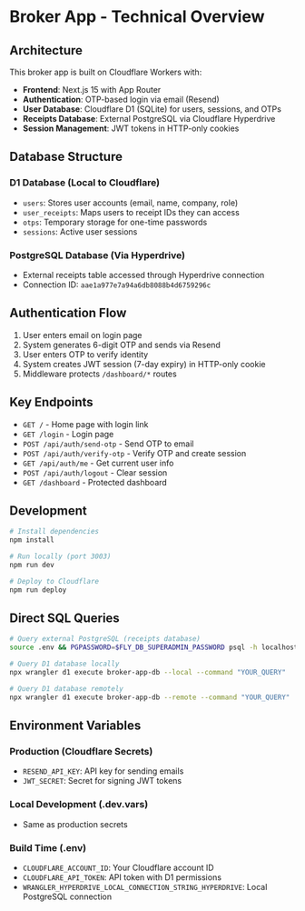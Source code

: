 # Broker App - Technical Overview

## Architecture

This broker app is built on Cloudflare Workers with:
- **Frontend**: Next.js 15 with App Router
- **Authentication**: OTP-based login via email (Resend)
- **User Database**: Cloudflare D1 (SQLite) for users, sessions, and OTPs
- **Receipts Database**: External PostgreSQL via Cloudflare Hyperdrive
- **Session Management**: JWT tokens in HTTP-only cookies

## Database Structure

### D1 Database (Local to Cloudflare)
- `users`: Stores user accounts (email, name, company, role)
- `user_receipts`: Maps users to receipt IDs they can access
- `otps`: Temporary storage for one-time passwords
- `sessions`: Active user sessions

### PostgreSQL Database (Via Hyperdrive)
- External receipts table accessed through Hyperdrive connection
- Connection ID: `aae1a977e7a94a6db8088b4d6759296c`

## Authentication Flow

1. User enters email on login page
2. System generates 6-digit OTP and sends via Resend
3. User enters OTP to verify identity
4. System creates JWT session (7-day expiry) in HTTP-only cookie
5. Middleware protects `/dashboard/*` routes

## Key Endpoints

- `GET /` - Home page with login link
- `GET /login` - Login page
- `POST /api/auth/send-otp` - Send OTP to email
- `POST /api/auth/verify-otp` - Verify OTP and create session
- `GET /api/auth/me` - Get current user info
- `POST /api/auth/logout` - Clear session
- `GET /dashboard` - Protected dashboard

## Development

```bash
# Install dependencies
npm install

# Run locally (port 3003)
npm run dev

# Deploy to Cloudflare
npm run deploy
```

## Direct SQL Queries

```bash
# Query external PostgreSQL (receipts database)
source .env && PGPASSWORD=$FLY_DB_SUPERADMIN_PASSWORD psql -h localhost -p 5432 -U postgres -c "YOUR_QUERY"

# Query D1 database locally
npx wrangler d1 execute broker-app-db --local --command "YOUR_QUERY"

# Query D1 database remotely
npx wrangler d1 execute broker-app-db --remote --command "YOUR_QUERY"
```

## Environment Variables

### Production (Cloudflare Secrets)
- `RESEND_API_KEY`: API key for sending emails
- `JWT_SECRET`: Secret for signing JWT tokens

### Local Development (.dev.vars)
- Same as production secrets

### Build Time (.env)
- `CLOUDFLARE_ACCOUNT_ID`: Your Cloudflare account ID
- `CLOUDFLARE_API_TOKEN`: API token with D1 permissions
- `WRANGLER_HYPERDRIVE_LOCAL_CONNECTION_STRING_HYPERDRIVE`: Local PostgreSQL connection
